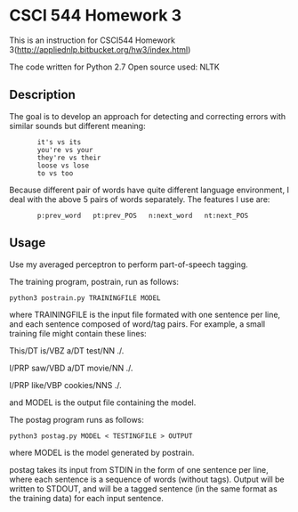 CSCI 544 Homework 3
=====================
This is an instruction for CSCI544 Homework 3(http://appliednlp.bitbucket.org/hw3/index.html)

The code written for Python 2.7
Open source used: NLTK 


Description
-----------------
The goal is to develop an approach for detecting and correcting errors with similar sounds but different meaning:

           it's vs its
           you're vs your
           they're vs their
           loose vs lose
           to vs too

Because different pair of words have quite different language environment, I deal with the above 5 pairs of words separately. The features I use are: 
   
           p:prev_word   pt:prev_POS   n:next_word   nt:next_POS


Usage
-----------------
Use my averaged perceptron to perform part-of-speech tagging.

The training program, postrain, run as follows:

    python3 postrain.py TRAININGFILE MODEL

where TRAININGFILE is the input file formated with one sentence per line, and each sentence composed of word/tag pairs. For example, a small training file might contain these lines:

This/DT is/VBZ a/DT test/NN ./.

I/PRP saw/VBD a/DT movie/NN ./.

I/PRP like/VBP cookies/NNS ./.


and MODEL is the output file containing the model.

The postag program runs as follows:

    python3 postag.py MODEL < TESTINGFILE > OUTPUT

where MODEL is the model generated by postrain.

postag takes its input from STDIN in the form of one sentence per line,
where each sentence is a sequence of words (without tags). Output will be written to STDOUT, 
and will be a tagged sentence (in the same format as the training data) for each input sentence.
